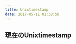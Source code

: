 ```yaml
---
title: Unixtimestamp
date: 2017-05-11 01:38:58
---
```


現在のUnixtimestamp
---
<script language="javascript" type="text/javascript">
setInterval("myTimeprev()",1000);

function myTimeprev(){
    var target = document.getElementById("output");
	var nowDate　=　new Date();
    target.innerHTML = Math.round( nowDate.getTime() / 1000 );;
}
</script>

<div id="output"></div>
